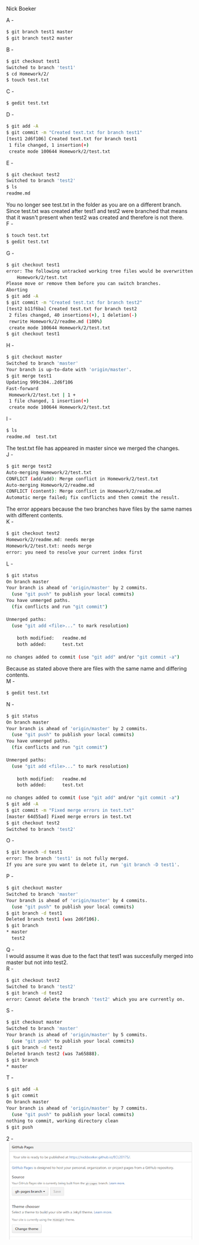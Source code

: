 Nick Boeker  

A -  

```bash  
$ git branch test1 master  
$ git branch test2 master  
```  
B -  
```bash  
$ git checkout test1  
Switched to branch 'test1'  
$ cd Homework/2/  
$ touch test.txt  
```
C -  
```bash
$ gedit test.txt  
```  
D -  
```bash
$ git add -A  
$ git commit -m "Created text.txt for branch test1"  
[test1 2d6f106] Created text.txt for branch test1  
 1 file changed, 1 insertion(+)  
 create mode 100644 Homework/2/test.txt  
```
E -  
```bash
$ git checkout test2  
Switched to branch 'test2'  
$ ls  
readme.md  
```
You no longer see test.txt in the folder as you are on a different branch. Since test.txt was created after test1 and test2 were branched that means that it wasn't present when test2 was created and therefore is not there.  
F -  
```bash
$ touch test.txt  
$ gedit test.txt  
```
G -  
```bash
$ git checkout test1  
error: The following untracked working tree files would be overwritten by checkout:  
	Homework/2/test.txt  
Please move or remove them before you can switch branches.  
Aborting  
$ git add -A  
$ git commit -m "Created test.txt for branch test2"  
[test2 b11f6ba] Created test.txt for branch test2  
 2 files changed, 40 insertions(+), 1 deletion(-)  
 rewrite Homework/2/readme.md (100%)  
 create mode 100644 Homework/2/test.txt  
$ git checkout test1  
```
H -  
```bash
$ git checkout master  
Switched to branch 'master'  
Your branch is up-to-date with 'origin/master'.  
$ git merge test1  
Updating 999c304..2d6f106  
Fast-forward  
 Homework/2/test.txt | 1 +  
 1 file changed, 1 insertion(+)  
 create mode 100644 Homework/2/test.txt  
```
I -  
```bash
$ ls  
readme.md  test.txt  
```
The test.txt file has appeared in master since we merged the changes.  
J -  
```bash
$ git merge test2  
Auto-merging Homework/2/test.txt  
CONFLICT (add/add): Merge conflict in Homework/2/test.txt  
Auto-merging Homework/2/readme.md  
CONFLICT (content): Merge conflict in Homework/2/readme.md  
Automatic merge failed; fix conflicts and then commit the result.  
```
The error appears because the two branches have files by the same names with different contents.  
K -  
```bash
$ git checkout test2
Homework/2/readme.md: needs merge
Homework/2/test.txt: needs merge
error: you need to resolve your current index first
```
L -  
```bash
$ git status  
On branch master  
Your branch is ahead of 'origin/master' by 2 commits.  
  (use "git push" to publish your local commits)  
You have unmerged paths.  
  (fix conflicts and run "git commit")  

Unmerged paths:  
  (use "git add <file>..." to mark resolution)  

	both modified:   readme.md  
	both added:      test.txt  

no changes added to commit (use "git add" and/or "git commit -a")  
```
Because as stated above there are files with the same name and differing contents.  
M -  
```bash
$ gedit test.txt
```
N -  
```bash
$ git status  
On branch master  
Your branch is ahead of 'origin/master' by 2 commits.  
  (use "git push" to publish your local commits)  
You have unmerged paths.  
  (fix conflicts and run "git commit")  

Unmerged paths:  
  (use "git add <file>..." to mark resolution)  

	both modified:   readme.md  
	both added:      test.txt  

no changes added to commit (use "git add" and/or "git commit -a")  
$ git add -A  
$ git commit -m "Fixed merge errors in test.txt"  
[master 64d55ad] Fixed merge errors in test.txt  
$ git checkout test2
Switched to branch 'test2'
```
O -  
```bash
$ git branch -d test1  
error: The branch 'test1' is not fully merged.  
If you are sure you want to delete it, run 'git branch -D test1'.  
```
P -  
```bash
$ git checkout master  
Switched to branch 'master'  
Your branch is ahead of 'origin/master' by 4 commits.  
  (use "git push" to publish your local commits)  
$ git branch -d test1  
Deleted branch test1 (was 2d6f106).  
$ git branch  
* master  
  test2  
```
Q -  
I would assume it was due to the fact that test1 was succesfully merged into master but not into test2.  
R -  
```bash
$ git checkout test2  
Switched to branch 'test2'  
$ git branch -d test2  
error: Cannot delete the branch 'test2' which you are currently on.  
```
S -  
```bash
$ git checkout master  
Switched to branch 'master'  
Your branch is ahead of 'origin/master' by 5 commits.  
  (use "git push" to publish your local commits)  
$ git branch -d test2  
Deleted branch test2 (was 7a65888).  
$ git branch  
* master  
```
T -  
```bash
$ git add -A  
$ git commit  
On branch master  
Your branch is ahead of 'origin/master' by 7 commits.  
  (use "git push" to publish your local commits)  
nothing to commit, working directory clean  
$ git push  
```
2 -  
![Proof of changing to gh-pages](../../Resources/img/pages.png)
